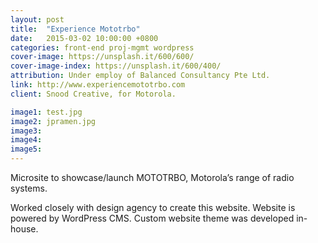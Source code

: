 ```yaml
---
layout: post
title:  "Experience Mototrbo"
date:   2015-03-02 10:00:00 +0800
categories: front-end proj-mgmt wordpress
cover-image: https://unsplash.it/600/600/
cover-image-index: https://unsplash.it/600/400/
attribution: Under employ of Balanced Consultancy Pte Ltd.
link: http://www.experiencemototrbo.com
client: Snood Creative, for Motorola.

image1: test.jpg
image2: jpramen.jpg
image3:
image4:
image5:
---
```


Microsite to showcase/launch MOTOTRBO, Motorola’s range of radio systems.

Worked closely with design agency to create this website. Website is powered by WordPress CMS. Custom website theme was developed in-house.
